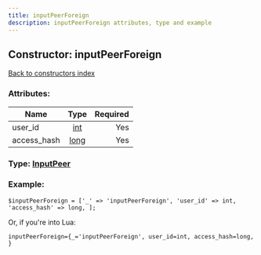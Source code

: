 ```yaml
---
title: inputPeerForeign
description: inputPeerForeign attributes, type and example
---
```

## Constructor: inputPeerForeign  
[Back to constructors index](index.md)



### Attributes:

| Name     |    Type       | Required |
|----------|:-------------:|---------:|
|user\_id|[int](../types/int.md) | Yes|
|access\_hash|[long](../types/long.md) | Yes|



### Type: [InputPeer](../types/InputPeer.md)


### Example:

```
$inputPeerForeign = ['_' => 'inputPeerForeign', 'user_id' => int, 'access_hash' => long, ];
```  

Or, if you're into Lua:  


```
inputPeerForeign={_='inputPeerForeign', user_id=int, access_hash=long, }

```



